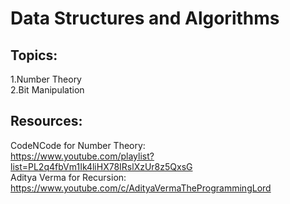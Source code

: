 
# Data Structures and Algorithms

## Topics:  

1.Number Theory  
2.Bit Manipulation  
  

## Resources:  
CodeNCode for Number Theory:  
https://www.youtube.com/playlist?list=PL2q4fbVm1Ik4liHX78IRslXzUr8z5QxsG  
Aditya Verma for Recursion:  
https://www.youtube.com/c/AdityaVermaTheProgrammingLord
